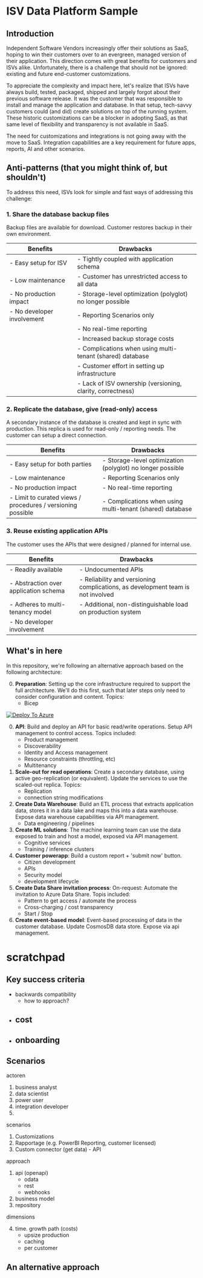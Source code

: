 # ISV Data Platform Sample
## Introduction
Independent Software Vendors increasingly offer their solutions as SaaS, hoping to win their customers over to an evergreen, managed version of their application. This direction comes with great benefits for customers and ISVs alike. Unfortunately, there is a challenge that should not be ignored: existing and future end-customer customizations. 

To appreciate the complexity and impact here, let's realize that ISVs have always build, tested, packaged, shipped and largely forgot about their previous software release. It was the customer that was responsible to install and manage the application and database. In that setup, tech-savvy customers could (and did) create solutions on top of the running system. These historic customizations can be a blocker in adopting SaaS, as that same level of flexibility and transparency is not available in SaaS.  

The need for customizations and integrations is not going away with the move to SaaS. Integration capabilities are a key requirement for future apps, reports, AI and other scenarios. 

## Anti-patterns (that you might think of, but shouldn't)
To address this need, ISVs look for simple and fast ways of addressing this challenge:

### 1. Share the database backup files
Backup files are  available for download. Customer restores backup in their own environment. 

| Benefits | Drawbacks |
| --- | --- |
| - Easy setup for ISV | - Tightly coupled with application schema |
| - Low maintenance | - Customer has unrestricted access to all data |
| - No production impact | - Storage-level optimization (polyglot) no longer possible |
| - No developer involvement | - Reporting Scenarios only
|| - No real-time reporting |
|| - Increased backup storage costs |
|| - Complications when using multi-tenant (shared) database |
|| - Customer effort in setting up infrastructure |
|| - Lack of ISV ownership (versioning, clarity, correctness) |

### 2. Replicate the database, give (read-only) access
A secondary instance of the database is created and kept in sync with production. This replica is used for read-only / reporting needs. The customer can setup a direct connection. 

| Benefits | Drawbacks |
| --- | --- |
| - Easy setup for both parties | - Storage-level optimization (polyglot) no longer possible |
| - Low maintenance |  - Reporting Scenarios only |
| - No production impact | - No real-time reporting |
| - Limit to curated views / procedures / versioning possible |- Complications when using multi-tenant (shared) database |

### 3. Reuse existing application APIs
The customer uses the APIs that were designed / planned for internal use. 

| Benefits | Drawbacks |
| --- | --- |
|- Readily available| - Undocumented APIs |
|- Abstraction over application schema| - Reliability and versioning complications, as development team is not involved |
|- Adheres to multi-tenancy model| - Additional, non-distinguishable load on production system |
|- No developer involvement||








## What's in here
In this repository, we're following an alternative approach based on the following architecture: 

0. **Preparation**: Setting up the core infrastructure required to support the full architecture. We'll do this first, such that later steps only need to consider configuration and content.
Topics: 
    - Bicep

[![Deploy To Azure](https://docs.microsoft.com/en-us/azure/templates/media/deploy-to-azure.svg)](https://portal.azure.com/#create/Microsoft.Template/uri/https%3A%2F%2Fraw.githubusercontent.com%2FHevand%2Fdataplatformsample%2Fmain%2F.build%2Fenvironment.json)


0. **API**: Build and deploy an API for basic read/write operations. Setup API management to control access. Topics included:         
    - Product management
    - Discoverability
    - Identity and Access management
    - Resource constraints (throttling, etc)
    - Multitenancy
0. **Scale-out for read operations**: Create a secondary database, using active geo-replication (or equivalent). Update the services to use the scaled-out replica. Topics:
    - Replication
    - connection string modifications
0. **Create Data Warehouse**: Build an ETL process that extracts application data, stores it in a data lake and maps this into a data warehouse. Expose data warehouse capabilities via API management.
    - Data engineering / pipelines
0. **Create ML solutions**: The machine learning team can use the data exposed to train and host a model, exposed via API management.    
    - Cognitive services
    - Training / inference clusters
0. **Customer powerapp**: Build a custom report + 'submit now' button. 
    - Citizen development
    - APIs
    - Security model
    - development lifecycle
0. **Create Data Share invitation process**: On-request: Automate the invitation to Azure Data Share. Topis included:
    - Pattern to get access / automate the process
    - Cross-charging / cost transparency
    - Start / Stop
0. **Create event-based model**: Event-based processing of data in the customer database. Update CosmosDB data store. Expose via api management.


# scratchpad

## Key success criteria
- backwards compatibility
    - how to approach?
- cost
    - 
- onboarding
    - 


## Scenarios

actoren
1. business analyst
2. data scientist
3. power user
4. integration developer
5. 

scenarios
1. Customizations
2. Rapportage (e.g. PowerBI Reporting, customer licensed)
3. Custom connector (get data) - API

approach
1. api (openapi)
    - odata
    - rest
    - webhooks
2. business model
3. repository

dimensions

4. time. growth path (costs)
    - upsize production
    - caching
    - per customer



## An alternative approach